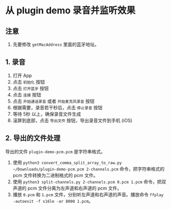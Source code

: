 # 从 plugin demo 录音并监听效果

## 注意

1. 先要修改 `getMacAddress` 里面的蓝牙地址。

## 1. 录音

1. 打开 App
2. 点击 `初始化` 按钮
3. 点击 `打开蓝牙` 按钮
4. 点击 `连接` 按钮
5. 点击 `开始通话录音` 或者 `开始麦克风录音` 按钮
6. 根据需要，录音若干秒后，点击 `停止录音` 按钮
7. 等待 5秒 以上，确保录音文件生成
8. 滚屏到底部，点击 `导出文件` 按钮，导出录音文件到手机 (iOS)

## 2. 导出的文件处理

导出的文件 `plugin-demo-pcm.pcm` 是字符串格式。

1. 使用 `python3 convert_comma_split_array_to_raw.py ~/Downloads/plugin-demo-pcm.pcm 2-channels.pcm` 命令，把字符串格式的 pcm 文件转换为二进制格式的 pcm 文件。
2. 使用 `python3 split-channels.py 2-channels.pcm 0.pcm 1.pcm` 命令，把双声道的 pcm 文件分离为左声道和右声道的 pcm 文件。
3. 播放 `0.pcm` 和 `1.pcm` 文件，分别听左声道和右声道的声音。播放命令 `ffplay -autoexit -f s16le -ar 8000 1.pcm`。
